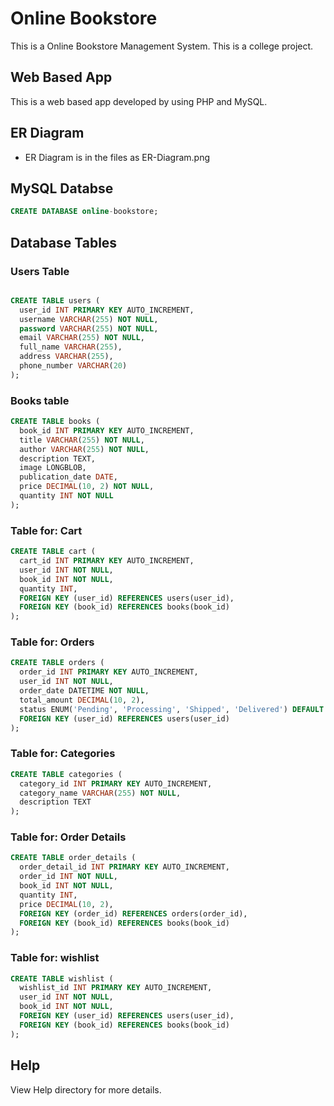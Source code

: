 
# Online Bookstore

This is a Online Bookstore Management System. This is a college project.



## Web Based App

This is a web based app developed by using PHP and MySQL.


## ER Diagram

- ER Diagram is in the files as ER-Diagram.png

## MySQL Databse 
```sql [language=sql]
CREATE DATABASE online-bookstore;
```

## Database Tables

### Users Table

```sql [language=sql]

CREATE TABLE users (
  user_id INT PRIMARY KEY AUTO_INCREMENT,
  username VARCHAR(255) NOT NULL,
  password VARCHAR(255) NOT NULL,
  email VARCHAR(255) NOT NULL,
  full_name VARCHAR(255),
  address VARCHAR(255),
  phone_number VARCHAR(20)
);
```


### Books table

```sql [language=sql]
CREATE TABLE books (
  book_id INT PRIMARY KEY AUTO_INCREMENT,
  title VARCHAR(255) NOT NULL,
  author VARCHAR(255) NOT NULL,
  description TEXT,
  image LONGBLOB,
  publication_date DATE,
  price DECIMAL(10, 2) NOT NULL,
  quantity INT NOT NULL
);
```


### Table for: Cart

```sql [language=sql]
CREATE TABLE cart (
  cart_id INT PRIMARY KEY AUTO_INCREMENT,
  user_id INT NOT NULL,
  book_id INT NOT NULL,
  quantity INT,
  FOREIGN KEY (user_id) REFERENCES users(user_id),
  FOREIGN KEY (book_id) REFERENCES books(book_id)
);
```

### Table for: Orders

```sql [language=sql]
CREATE TABLE orders (
  order_id INT PRIMARY KEY AUTO_INCREMENT,
  user_id INT NOT NULL,
  order_date DATETIME NOT NULL,
  total_amount DECIMAL(10, 2),
  status ENUM('Pending', 'Processing', 'Shipped', 'Delivered') DEFAULT 'Pending',
  FOREIGN KEY (user_id) REFERENCES users(user_id)
);
```

### Table for: Categories

```sql [language=sql]
CREATE TABLE categories (
  category_id INT PRIMARY KEY AUTO_INCREMENT,
  category_name VARCHAR(255) NOT NULL,
  description TEXT
);
```

### Table for: Order Details

```sql [language=sql]
CREATE TABLE order_details (
  order_detail_id INT PRIMARY KEY AUTO_INCREMENT,
  order_id INT NOT NULL,
  book_id INT NOT NULL,
  quantity INT,
  price DECIMAL(10, 2),
  FOREIGN KEY (order_id) REFERENCES orders(order_id),
  FOREIGN KEY (book_id) REFERENCES books(book_id)
);
```

### Table for: wishlist 

```sql [language=sql]
CREATE TABLE wishlist (
  wishlist_id INT PRIMARY KEY AUTO_INCREMENT,
  user_id INT NOT NULL,
  book_id INT NOT NULL,
  FOREIGN KEY (user_id) REFERENCES users(user_id),
  FOREIGN KEY (book_id) REFERENCES books(book_id)
);
```

## Help

View Help directory for more details.
